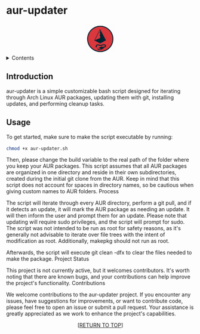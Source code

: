 <a name="readme-top"></a>

# aur-updater

<div align="center">
    <img src="logo.png" alt="Logo" width="80" height="80">
</div>

<details>
    <summary>Contents</summary>
    <ol>
        <li>
            <a href="#introduction">Introduction</a>
        </li>
        <li>
            <a href="#usage">Usage</a>
        </li>
        <li>
            <a href="#process">Process</a>
        </li>
        <li>
            <a href="#project-status">Project Status</a>
        </li>
        <li>
            <a href="#contributions">Contributions</a>
        </li>
    </ol>
</details>

## Introduction

aur-updater is a simple customizable bash script designed for iterating through Arch Linux AUR packages, updating them with git, installing updates, and performing cleanup tasks. 

## Usage

To get started, make sure to make the script executable by running:

```bash
chmod +x aur-updater.sh
```

Then, please change the build variable to the real path of the folder where you keep your AUR packages. This script assumes that all AUR packages are organized in one directory and reside in their own subdirectories, created during the initial git clone from the AUR. Keep in mind that this script does not account for spaces in directory names, so be cautious when giving custom names to AUR folders.
Process

The script will iterate through every AUR directory, perform a git pull, and if it detects an update, it will mark the AUR package as needing an update. It will then inform the user and prompt them for an update. Please note that updating will require sudo privileges, and the script will prompt for sudo. The script was not intended to be run as root for safety reasons, as it's generally not advisable to iterate over file trees with the intent of modification as root. Additionally, makepkg should not run as root.

Afterwards, the script will execute git clean -dfx to clear the files needed to make the package.
Project Status

This project is not currently active, but it welcomes contributors. It's worth noting that there are known bugs, and your contributions can help improve the project's functionality.
Contributions

We welcome contributions to the aur-updater project. If you encounter any issues, have suggestions for improvements, or want to contribute code, please feel free to open an issue or submit a pull request. Your assistance is greatly appreciated as we work to enhance the project's capabilities.

<p align="center">[<a href="#readme-top">RETURN TO TOP</a>]</p>
